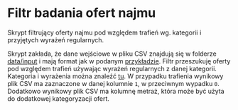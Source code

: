 # Filtr badania ofert najmu
Skrypt filtrujący oferty najmu pod względem trafień wg. kategorii i przyjętych wyrażeń regularnych.

Skrypt zakłada, że dane wejściowe w pliku CSV znajdują się w folderze [data/input](data/input) i mają format jak w podanym [przykładzie](data/input/example.csv). Filtr przeszukuję oferty pod względem trafień używając wyrażeń regularnych z danej kategorii. Kategoria i wyrażenia można znaleźć [tu](/classifier.mjs). W przypadku trafienia wynikowy plik CSV ma zaznaczone w danej kolumnie `1`, w przeciwnym wypadku `0`. Dodatkowo wynikowy plik CSV ma kolumnę metraż, która może być użyta do dodatkowej kategoryzacji ofert.